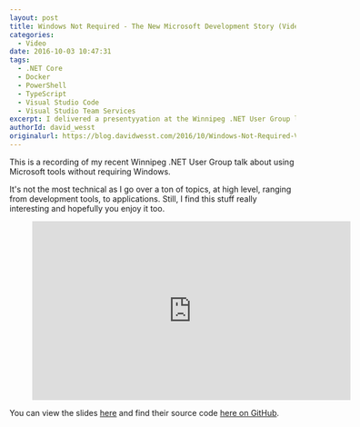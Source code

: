 ```yaml
---
layout: post
title: Windows Not Required - The New Microsoft Development Story (Video)
categories:
  - Video 
date: 2016-10-03 10:47:31
tags:
  - .NET Core
  - Docker
  - PowerShell
  - TypeScript
  - Visual Studio Code
  - Visual Studio Team Services
excerpt: I delivered a presentyyation at the Winnipeg .NET User Group last week, where I recorded it and posted it on YouTube. I go over a number of Microsoft development tools and technologies that don't require Windows and present deliver the demos on my Linux machine.
authorId: david_wesst
originalurl: https://blog.davidwesst.com/2016/10/Windows-Not-Required-Video/
---
```


This is a recording of my recent Winnipeg .NET User Group talk about using Microsoft tools without requiring Windows.

It's not the most technical as I go over a ton of topics, at high level, ranging from development tools, to applications. Still, I find this stuff really interesting and hopefully you enjoy it too.

<figure class="video">
<iframe width="560" height="315" src="https://www.youtube.com/embed/BlXorwQ0DSw" frameborder="0" allowfullscreen></iframe>
</figure>

You can view the slides [here](https://davidwesst.github.io/windows-not-required) and find their source code [here on GitHub](https://github.com/davidwesst/windows-not-required).
